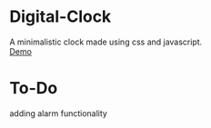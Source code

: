# Digital-Clock

A minimalistic clock made using css and javascript. <br/>
<a href="https://codepen.io/shashankbhat10/pen/ZpdybN" target="_blank">Demo</a>

# To-Do

adding alarm functionality
